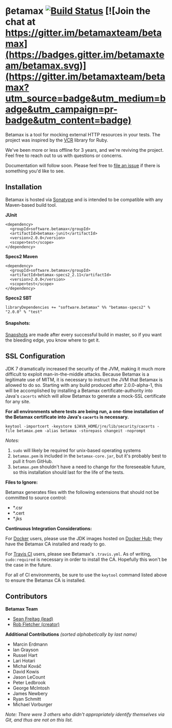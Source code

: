 # &beta;etamax [![Build Status](https://travis-ci.org/betamaxteam/betamax.svg?branch=master)](https://travis-ci.org/betamaxteam/betamax) [![Join the chat at https://gitter.im/betamaxteam/betamax](https://badges.gitter.im/betamaxteam/betamax.svg)](https://gitter.im/betamaxteam/betamax?utm_source=badge&utm_medium=badge&utm_campaign=pr-badge&utm_content=badge)

Betamax is a tool for mocking external HTTP resources in your tests. The project was inspired by the [VCR](https://relishapp.com/vcr/vcr/docs) library for Ruby.

We've been more or less offline for 3 years, and we're reviving the project. Feel free to reach out to us with questions or concerns.

Documentation will follow soon. Please feel free to [file an issue](https://github.com/betamaxteam/betamax/issues) if there is something you'd like to see.

## Installation

Betamax is hosted via [Sonatype](https://oss.sonatype.org/) and is intended to be compatible with any Maven-based build tool.

**JUnit**

```
<dependency>
  <groupId>software.betamax</groupId>
  <artifactId>betamax-junit</artifactId>
  <version>2.0.0</version>
  <scope>test</scope>
</dependency>
```

**Specs2 Maven**

```
<dependency>
  <groupId>software.betamax</groupId>
  <artifactId>betamax-specs2_2.11</artifactId>
  <version>2.0.0</version>
  <scope>test</scope>
</dependency>
```

**Specs2 SBT**

```
libraryDependencies += "software.betamax" %% "betamax-specs2" % "2.0.0" % "test"
```

#### Snapshots:

[Snapshots](https://oss.sonatype.org/content/repositories/snapshots/software/betamax/betamax-core) are made after every successful build in master, so if you want the bleeding edge, you know where to get it.

## SSL Configuration

JDK 7 dramatically increased the security of the JVM, making it much more difficult to exploit man-in-the-middle attacks. Because Betamax is a legitimate use of MITM, it is necessary to instruct the JVM that Betamax is allowed to do so. Starting with any build produced after 2.0.0-alpha-1, this will be accomplished by installing a Betamax certificate-authority into Java's `cacerts` which will allow Betamax to generate a mock-SSL certificate for any site.

**For all environments where tests are being run, a one-time installation of the Betamax certificate into Java's `cacerts` is necessary.**

	keytool -importcert -keystore $JAVA_HOME/jre/lib/security/cacerts -file betamax.pem -alias betamax -storepass changeit -noprompt
	
*Notes:*

1. `sudo` will likely be required for unix-based operating systems
2. `betamax.pem` is included in the `betamax-core.jar`, but it's probably best to pull it from GitHub.
3. `betamax.pem` shouldn't have a need to change for the foreseeable future, so this installation should last for the life of the tests.

**Files to Ignore:**

Betamax generates files with the following extensions that should not be committed to source control:

- *.csr
- *.cert
- *.jks

**Continuous Integration Considerations:**

For [Docker](https://www.docker.com) users, please use the JDK images hosted on [Docker Hub](https://hub.docker.com/r/betamax/betamax/); they have the Betamax CA installed and ready to go.

For [Travis CI](https://travis-ci.org/
) users, please see Betamax's `.travis.yml`. As of writing, `sudo:required` is necessary in order to install the CA. Hopefully this won't be the case in the future.

For all of CI environments, be sure to use the `keytool` command listed above to ensure the Betamax CA is installed.

## Contributors

**Betamax Team**

- [Sean Freitag (lead)](https://github.com/cowboygneox)
- [Rob Fletcher (creator)](https://github.com/robfletcher)

**Additional Contributions** *(sorted alphabetically by last name)*

- Marcin Erdmann
- Ian Grayson
- Russel Hart
- Lari Hotari
- Michal Kováč
- David Kowis
- Jason LeCount
- Peter Ledbrook
- George McIntosh
- James Newbery
- Ryan Schmitt
- Michael Vorburger

*Note: There were 3 others who didn't appropriately identify themselves via Git, and thus are not on this list.*
